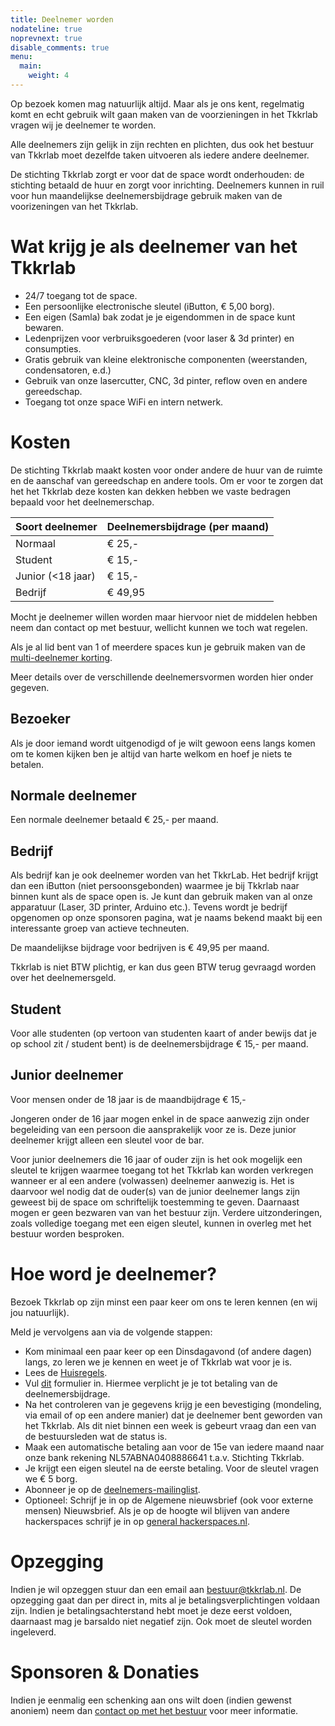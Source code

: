 ```yaml
---
title: Deelnemer worden
nodateline: true
noprevnext: true
disable_comments: true
menu:
  main:
    weight: 4
---
```


Op bezoek komen mag natuurlijk altijd. Maar als je ons kent, regelmatig komt en echt gebruik wilt gaan maken van de voorzieningen in het Tkkrlab vragen wij je deelnemer te worden.

Alle deelnemers zijn gelijk in zijn rechten en plichten, dus ook het bestuur van Tkkrlab moet dezelfde taken uitvoeren als iedere andere deelnemer.

De stichting Tkkrlab zorgt er voor dat de space wordt onderhouden: de stichting betaald de huur en zorgt voor inrichting. Deelnemers kunnen in ruil voor hun maandelijkse deelnemersbijdrage gebruik maken van de voorizeningen van het Tkkrlab.

# Wat krijg je als deelnemer van het Tkkrlab
 - 24/7 toegang tot de space.
 - Een persoonlijke electronische sleutel (iButton, € 5,00 borg).
 - Een eigen (Samla) bak zodat je je eigendommen in de space kunt bewaren.
 - Ledenprijzen voor verbruiksgoederen (voor laser & 3d printer) en consumpties.
 - Gratis gebruik van kleine elektronische componenten (weerstanden, condensatoren, e.d.)
 - Gebruik van onze lasercutter, CNC, 3d pinter, reflow oven en andere gereedschap.
 - Toegang tot onze space WiFi en intern netwerk.

# Kosten

De stichting Tkkrlab maakt kosten voor onder andere de huur van de ruimte en de aanschaf van gereedschap en andere tools. Om er voor te zorgen dat het het Tkkrlab deze kosten kan dekken hebben we vaste bedragen bepaald voor het deelnemerschap.

| Soort deelnemer                          | Deelnemersbijdrage (per maand) |
|------------------------------------------|--------------------------------|
| Normaal                                  | € 25,-                         |
| Student                                  | € 15,-                         |
| Junior (<18 jaar)                        | € 15,-                         |
| Bedrijf                                  | € 49,95                        |

Mocht je deelnemer willen worden maar hiervoor niet de middelen hebben neem dan contact op met bestuur, wellicht kunnen we toch wat regelen.

Als je al lid bent van 1 of meerdere spaces kun je gebruik maken van de [multi-deelnemer korting](/multi-deelnemerschap/).

Meer details over de verschillende deelnemersvormen worden hier onder gegeven.

## Bezoeker

Als je door iemand wordt uitgenodigd of je wilt gewoon eens langs komen om te komen kijken ben je altijd van harte welkom en hoef je niets te betalen.

## Normale deelnemer
Een normale deelnemer betaald € 25,- per maand.

## Bedrijf

Als bedrijf kan je ook deelnemer worden van het TkkrLab. Het bedrijf krijgt dan een iButton (niet persoonsgebonden) waarmee je bij Tkkrlab naar binnen kunt als de space open is. Je kunt dan gebruik maken van al onze apparatuur (Laser, 3D printer, Arduino etc.). Tevens wordt je bedrijf opgenomen op onze sponsoren pagina, wat je naams bekend maakt bij een interessante groep van actieve techneuten.

De maandelijkse bijdrage voor bedrijven is € 49,95 per maand.

Tkkrlab is niet BTW plichtig, er kan dus geen BTW terug gevraagd worden over het deelnemersgeld.

## Student
Voor alle studenten (op vertoon van studenten kaart of ander bewijs dat je op school zit / student bent) is de deelnemersbijdrage € 15,- per maand.


## Junior deelnemer
Voor mensen onder de 18 jaar is de maandbijdrage € 15,-

Jongeren onder de 16 jaar mogen enkel in de space aanwezig zijn onder begeleiding van een persoon die aansprakelijk voor ze is. Deze junior deelnemer krijgt alleen een sleutel voor de bar.

Voor junior deelnemers die 16 jaar of ouder zijn is het ook mogelijk een sleutel te krijgen waarmee toegang tot het Tkkrlab kan worden verkregen wanneer er al een andere (volwassen) deelnemer aanwezig is.
Het is daarvoor wel nodig dat de ouder(s) van de junior deelnemer langs zijn geweest bij de space om schriftelijk toestemming te geven. Daarnaast mogen er geen bezwaren van van het bestuur zijn.
Verdere uitzonderingen, zoals volledige toegang met een eigen sleutel, kunnen in overleg met het bestuur worden besproken.


# Hoe word je deelnemer?

Bezoek Tkkrlab op zijn minst een paar keer om ons te leren kennen (en wij jou natuurlijk).

Meld je vervolgens aan via de volgende stappen:

 - Kom minimaal een paar keer op een Dinsdagavond (of andere dagen) langs, zo leren we je kennen en weet je of Tkkrlab wat voor je is.
 - Lees de <a href="https://tkkrlab.nl/wiki/Huisregels" target="_blank">Huisregels</a>.
 - Vul [dit](https://spreadsheets.google.com/viewform?formkey=dDRpSW5WQXZKRl9QMDVSX09fLVZFUHc6MQ) formulier in. Hiermee verplicht je je tot betaling van de deelnemersbijdrage.
 - Na het controleren van je gegevens krijg je een bevestiging (mondeling, via email of op een andere manier) dat je deelnemer bent geworden van het Tkkrlab. Als dit niet binnen een week is gebeurt vraag dan een van de bestuursleden wat de status is.
 - Maak een automatische betaling aan voor de 15e van iedere maand naar onze bank rekening NL57ABNA0408886641 t.a.v. Stichting Tkkrlab.
 - Je krijgt een eigen sleutel na de eerste betaling. Voor de sleutel vragen we € 5 borg.
 - Abonneer je op de [deelnemers-mailinglist](http://tkkrlab.nl/mailman/listinfo/members_tkkrlab.nl).
 - Optioneel: Schrijf je in op de Algemene nieuwsbrief (ook voor externe mensen) Nieuwsbrief. Als je op de hoogte wil blijven van andere hackerspaces schrijf je in op [general hackerspaces.nl](http://lists.hack42.nl/listinfo/general).

# Opzegging

Indien je wil opzeggen stuur dan een email aan bestuur@tkkrlab.nl. De opzegging gaat dan per direct in, mits al je betalingsverplichtingen voldaan zijn. Indien je betalingsachterstand hebt moet je deze eerst  voldoen, daarnaast mag je barsaldo niet negatief zijn. Ook moet de sleutel worden ingeleverd.

# Sponsoren & Donaties
Indien je eenmalig een schenking aan ons wilt doen (indien gewenst anoniem) neem dan [contact op met het bestuur](mailto:bestuur@tkkrlab.nl) voor meer informatie.
